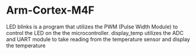 # Arm-Cortex-M4F
LED blinks is a program that utilizes the PWM (Pulse Width Module) to control the LED on the the microcontroller.
display_temp utilizes the ADC and UART module to take reading from the temperature sensor and display the temperature
